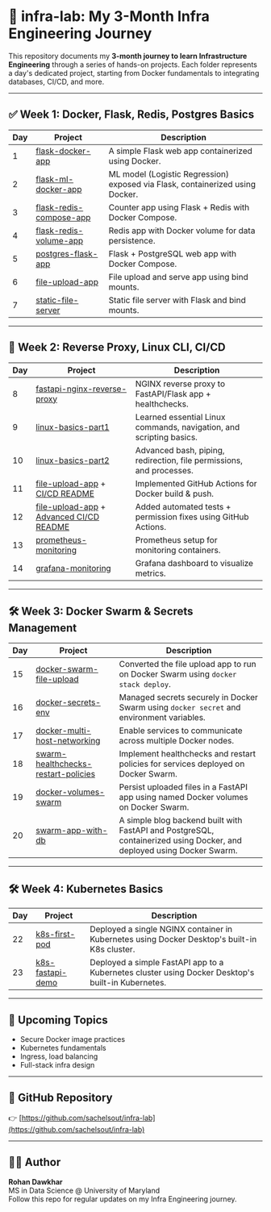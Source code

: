 # 🧱 infra-lab: My 3-Month Infra Engineering Journey

This repository documents my **3-month journey to learn Infrastructure Engineering** through a series of hands-on projects. Each folder represents a day's dedicated project, starting from Docker fundamentals to integrating databases, CI/CD, and more.

---

## ✅ Week 1: Docker, Flask, Redis, Postgres Basics

| Day | Project | Description |
|-----|---------|-------------|
| 1 | [flask-docker-app](https://github.com/sachelsout/infra-lab/tree/main/week-1/flask-docker-app) | A simple Flask web app containerized using Docker. |
| 2 | [flask-ml-docker-app](https://github.com/sachelsout/infra-lab/tree/main/week-1/flask-ml-docker-app) | ML model (Logistic Regression) exposed via Flask, containerized using Docker. |
| 3 | [flask-redis-compose-app](https://github.com/sachelsout/infra-lab/tree/main/week-1/flask-redis-compose-app) | Counter app using Flask + Redis with Docker Compose. |
| 4 | [flask-redis-volume-app](https://github.com/sachelsout/infra-lab/tree/main/week-1/flask-redis-volume-app) | Redis app with Docker volume for data persistence. |
| 5 | [postgres-flask-app](https://github.com/sachelsout/infra-lab/tree/main/week-1/postgres-flask-app) | Flask + PostgreSQL web app with Docker Compose. |
| 6 | [file-upload-app](https://github.com/sachelsout/infra-lab/tree/main/week-1/file-upload-app) | File upload and serve app using bind mounts. |
| 7 | [static-file-server](https://github.com/sachelsout/infra-lab/tree/main/week-1/static-file-server) | Static file server with Flask and bind mounts. |

---

## 🚧 Week 2: Reverse Proxy, Linux CLI, CI/CD

| Day | Project | Description |
|-----|---------|-------------|
| 8 | [fastapi-nginx-reverse-proxy](https://github.com/sachelsout/infra-lab/tree/main/week-2/fastapi-nginx-reverse-proxy) | NGINX reverse proxy to FastAPI/Flask app + healthchecks. |
| 9 | [linux-basics-part1](https://github.com/sachelsout/infra-lab/tree/main/week-2/linux-basics-part1) | Learned essential Linux commands, navigation, and scripting basics. |
| 10 | [linux-basics-part2](https://github.com/sachelsout/infra-lab/tree/main/week-2/linux-basics-part2) | Advanced bash, piping, redirection, file permissions, and processes. |
| 11 | [file-upload-app](https://github.com/sachelsout/infra-lab/tree/main/week-1/file-upload-app) + [CI/CD README](https://github.com/sachelsout/infra-lab/tree/main/week-2/cicd-github-actions) | Implemented GitHub Actions for Docker build & push. |
| 12 | [file-upload-app](https://github.com/sachelsout/infra-lab/tree/main/week-1/file-upload-app) + [Advanced CI/CD README](https://github.com/sachelsout/infra-lab/tree/main/week-2/advanced-cicd) | Added automated tests + permission fixes using GitHub Actions. |
| 13 | [prometheus-monitoring](https://github.com/sachelsout/infra-lab/tree/main/week-2/prometheus-monitoring) | Prometheus setup for monitoring containers. |
| 14 | [grafana-monitoring](https://github.com/sachelsout/infra-lab/tree/main/week-2/grafana-monitoring) | Grafana dashboard to visualize metrics. |

---

## 🛠️ Week 3: Docker Swarm & Secrets Management

| Day | Project | Description |
|-----|---------|-------------|
| 15 | [docker-swarm-file-upload](https://github.com/sachelsout/infra-lab/tree/main/week-3/docker-swarm-file-upload) | Converted the file upload app to run on Docker Swarm using `docker stack deploy`. |
| 16 | [docker-secrets-env](https://github.com/sachelsout/infra-lab/tree/main/week-3/docker-secrets-env) | Managed secrets securely in Docker Swarm using `docker secret` and environment variables. |
| 17 | [docker-multi-host-networking](https://github.com/sachelsout/infra-lab/tree/main/week-3/docker-multi-host-networking) | Enable services to communicate across multiple Docker nodes. |
| 18 | [swarm-healthchecks-restart-policies](https://github.com/sachelsout/infra-lab/tree/main/week-3/swarm-healthchecks-restart-policies) | Implement healthchecks and restart policies for services deployed on Docker Swarm. |
| 19 | [docker-volumes-swarm](https://github.com/sachelsout/infra-lab/tree/main/week-3/docker-volumes-swarm) | Persist uploaded files in a FastAPI app using named Docker volumes on Docker Swarm. |
| 20 | [swarm-app-with-db](https://github.com/sachelsout/infra-lab/tree/main/week-3/swarm-app-with-db) | A simple blog backend built with FastAPI and PostgreSQL, containerized using Docker, and deployed using Docker Swarm. |

---

## 🛠️ Week 4: Kubernetes Basics
| Day | Project | Description |
|-----|---------|-------------|
| 22 | [k8s-first-pod](https://github.com/sachelsout/infra-lab/tree/main/week-4/k8s-first-pod) | Deployed a single NGINX container in Kubernetes using Docker Desktop's built-in K8s cluster. |
| 23 | [k8s-fastapi-demo](https://github.com/sachelsout/infra-lab/tree/main/week-4/k8s-fastapi-demo) | Deployed a simple FastAPI app to a Kubernetes cluster using Docker Desktop's built-in Kubernetes. |

---

## 🌱 Upcoming Topics

- Secure Docker image practices
- Kubernetes fundamentals
- Ingress, load balancing
- Full-stack infra design

---

## 🔗 GitHub Repository

👉 [https://github.com/sachelsout/infra-lab](https://github.com/sachelsout/infra-lab)

---

## 🧑‍💻 Author

**Rohan Dawkhar**  
MS in Data Science @ University of Maryland  
Follow this repo for regular updates on my Infra Engineering journey.
